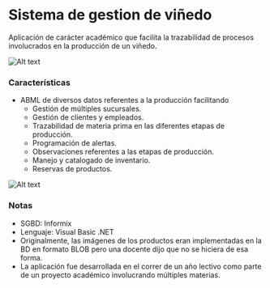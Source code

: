 # Sistema de gestion de viñedo
 Aplicación de carácter académico que facilita la trazabilidad de procesos involucrados en la producción de un viñedo.
 
 ![Alt text](/../Capturas/Recursos/Capturas/VentanaReservas.png?raw=true "Optional Title")

### Características
* ABML de diversos datos referentes a la producción facilitando
  - Gestión de múltiples sucursales.
  - Gestión de clientes y empleados.
  - Trazabilidad de materia prima en las diferentes etapas de producción.
  - Programación de alertas.
  - Observaciones referentes a las etapas de producción.
  - Manejo y catalogado de inventario.
  - Reservas de productos.

![Alt text](/../Capturas/Recursos/Capturas/GerenteGeneral.png?raw=true "Optional Title") 


### Notas
* SGBD: Informix
* Lenguaje: Visual Basic .NET
* Originalmente, las imágenes de los productos eran implementadas en la BD en formato BLOB pero una docente dijo que no se hiciera de esa forma.
* La aplicación fue desarrollada en el correr de un año lectivo como parte de un proyecto académico involucrando múltiples materias.
